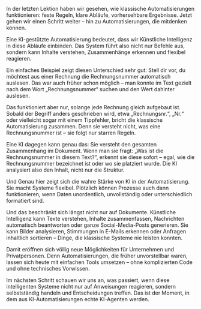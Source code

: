 In der letzten Lektion haben wir gesehen, wie klassische Automatisierungen funktionieren: feste Regeln, klare Abläufe, vorhersehbare Ergebnisse.
Jetzt gehen wir einen Schritt weiter – hin zu Automatisierungen, die mitdenken können.

Eine KI-gestützte Automatisierung bedeutet, dass wir Künstliche Intelligenz in diese Abläufe einbinden.
Das System führt also nicht nur Befehle aus, sondern kann Inhalte verstehen, Zusammenhänge erkennen und flexibel reagieren.

Ein einfaches Beispiel zeigt diesen Unterschied sehr gut:
Stell dir vor, du möchtest aus einer Rechnung die Rechnungsnummer automatisch auslesen.
Das war auch früher schon möglich – man konnte im Text gezielt nach dem Wort „Rechnungsnummer“ suchen und den Wert dahinter auslesen.

Das funktioniert aber nur, solange jede Rechnung gleich aufgebaut ist.
Sobald der Begriff anders geschrieben wird, etwa „Rechnungsnr.“, „Nr.“ oder vielleicht sogar mit einem Tippfehler, bricht die klassische Automatisierung zusammen.
Denn sie versteht nicht, was eine Rechnungsnummer ist – sie folgt nur starren Regeln.

Eine KI dagegen kann genau das:
Sie versteht den gesamten Zusammenhang im Dokument.
Wenn man sie fragt: „Was ist die Rechnungsnummer in diesem Text?“, erkennt sie diese sofort – egal, wie die Rechnungsnummer bezeichnet ist oder wo sie platziert wurde.
Die KI analysiert also den Inhalt, nicht nur die Struktur.

Und Genau hier zeigt sich die wahre Stärke von KI in der Automatisierung.
Sie macht Systeme flexibel.
Plötzlich können Prozesse auch dann funktionieren, wenn Daten unordentlich, unvollständig oder unterschiedlich formatiert sind.

Und das beschränkt sich längst nicht nur auf Dokumente.
Künstliche Intelligenz kann Texte verstehen, Inhalte zusammenfassen, Nachrichten automatisch beantworten oder ganze Social-Media-Posts generieren.
Sie kann Bilder analysieren, Stimmungen in E-Mails erkennen oder Anfragen inhaltlich sortieren – Dinge, die klassische Systeme nie leisten konnten.

Damit eröffnen sich völlig neue Möglichkeiten für Unternehmen und Privatpersonen.
Denn Automatisierungen, die früher unvorstellbar waren, lassen sich heute mit einfachen Tools umsetzen – ohne komplizierten Code und ohne technisches Vorwissen.

Im nächsten Schritt schauen wir uns an, was passiert, wenn diese intelligenten Systeme nicht nur auf Anweisungen reagieren, sondern selbstständig handeln und Entscheidungen treffen.
Das ist der Moment, in dem aus KI-Automatisierungen echte KI-Agenten werden.
